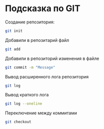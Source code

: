 # Подсказка по GIT

Создание репозитория:
```sh
git init
```
Добавили в репозитарий файл
```sh
git add
```
Добавили в репозиторий изменения в файле
```sh
git commit -m "Message"
```
Вывод расширенного лога репозитория
```sh
git log
```
Вывод краткого лога
```sh
git log --oneline
```
Переключение между коммитами
```sh
git checkout
```